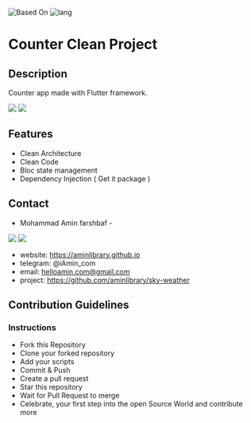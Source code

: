![Based On](https://img.shields.io/badge/Base-Flutter-blue)
![lang](https://img.shields.io/badge/lang-dart-9cf)

# Counter Clean Project

## Description
Counter app made with Flutter framework.

<p>
<img src="https://img.icons8.com/color/35/000000/flutter.png"/> 
<img src="https://img.icons8.com/color/35/000000/dart.png"/> 
</p>

## Features
* Clean Architecture
* Clean Code
* Bloc state management
* Dependency Injection ( Get it package )

## Contact
- Mohammad Amin farshbaf -
<p align="left">  
<a href="https://t.me/iAmin_com" target="blank"><img src="https://img.icons8.com/color/35/000000/telegram-app--v1.png"/></a>
<a href="mailto:helloamin.com@gmail.com" target="blank"><img src="https://img.icons8.com/color/35/000000/gmail.png"/></a>
</p>

* website: https://aminlibrary.github.io
* telegram: @iAmin_com
* email: helloamin.com@gmail.com
* project: https://github.com/aminlibrary/sky-weather

## Contribution Guidelines

### Instructions

- Fork this Repository
- Clone your forked repository
- Add your scripts
- Commit & Push
- Create a pull request
- Star this repository
- Wait for Pull Request to merge
- Celebrate, your first step into the open Source World and contribute more
